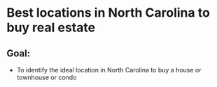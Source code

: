 # Best locations in North Carolina to buy real estate

## Goal:
- To identify the ideal location in North Carolina to buy a house or townhouse or condo
